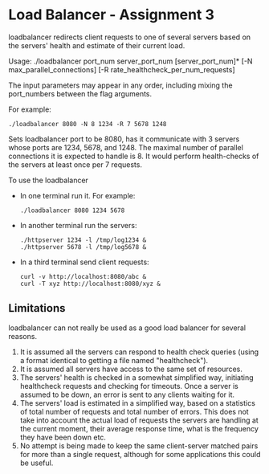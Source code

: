 # Load Balancer - Assignment 3

loadbalancer redirects client requests to one of several servers based on the servers' health and estimate of their current load.

Usage:
./loadbalancer port_num server_port_num [server_port_num]* [-N max_parallel_connections] [-R rate_healthcheck_per_num_requests]

The input parameters may appear in any order, including mixing the port_numbers between the flag arguments.

For example:

```shell
./loadbalancer 8080 -N 8 1234 -R 7 5678 1248
```

Sets loadbalancer port to be 8080, has it communicate with 3 servers whose ports are 1234, 5678, and 1248. The maximal number of parallel connections it is expected to handle is 8. It would perform health-checks of the servers at least once per 7 requests.

To use the loadbalancer
-  In one terminal run it. For example:
   ```shell
   ./loadbalancer 8080 1234 5678
   ```
-  In another terminal run the servers:
   ```shell
   ./httpserver 1234 -l /tmp/log1234 &
   ./httpserver 5678 -l /tmp/log5678 &
   ```
-  In a third terminal send client requests:
   ```shell
   curl -v http://localhost:8080/abc &
   curl -T xyz http://localhost:8080/xyz &
   ```

## Limitations
loadbalancer can not really be used as a good load balancer for several reasons.
1. It is assumed all the servers can respond to health check queries (using a format identical to getting a file named "healthcheck").
2. It is assumed all servers have access to the same set of resources.
3. The servers' health is checked in a somewhat simplified way, initiating healthcheck requests and checking for timeouts. Once a server is assumed to be down, an error is sent to any clients waiting for it.
4. The servers' load is estimated in a simplified way, based on a statistics of total number of requests and total number of errors. This does not take into account the actual load of requests the servers are handling at the current moment, their average response time, what is the frequency they have been down etc.
5. No attempt is being made to keep the same client-server matched pairs for more than a single request, although for some applications this could be useful.